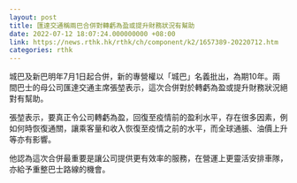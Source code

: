 ```yaml
---
layout: post
title: 匯達交通稱兩巴合併對轉虧為盈或提升財務狀況有幫助
date: 2022-07-12 18:07:24.000000000 +08:00
link: https://news.rthk.hk/rthk/ch/component/k2/1657389-20220712.htm
categories: rthk
---
```


城巴及新巴明年7月1日起合併，新的專營權以「城巴」名義批出，為期10年。兩間巴士的母公司匯達交通主席張堃表示，這次合併對於轉虧為盈或提升財務狀況絕對有幫助。

張堃表示，要真正令公司轉虧為盈，回復至疫情前的盈利水平，存在很多因素，例如何時恢復通關，讓乘客量和收入恢復至疫情之前的水平，而全球通脹、油價上升等亦有影響。

他認為這次合併最重要是讓公司提供更有效率的服務，在營運上更靈活安排車隊，亦給予重整巴士路線的機會。
